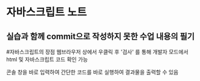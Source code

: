 자바스크립트 노트
================

실습과 함께 commit으로 작성하지 못한 수업 내용의 필기
--------------------------------------------------

#자바스크립트의 장점
웹브라우저 상에서 우클릭 후 '검사' 를 통해 개발자 모드에서 html 및 자바스크립트 코드 확인 가능

콘솔 창을 바로 입력하여 간단한 코드를 바로 실행하여 결과물을 출력할 수 있음
